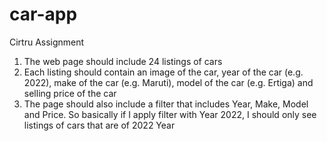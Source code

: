# car-app
Cirtru Assignment
1. The web page should include 24 listings of cars
2. Each listing should contain an image of the car, year of the car (e.g. 2022), make of the car (e.g. Maruti), model of the car (e.g. Ertiga) and selling price of the car
3. The page should also include a filter that includes Year, Make, Model and Price. So basically if I apply filter with Year 2022, I should only see listings of cars that are of 2022 Year
